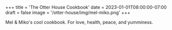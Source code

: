 +++
title = 'The Otter House Cookbook'
date = 2023-01-01T08:00:00-07:00
draft = false
image = '/otter-house/img/mel-miko.png'
+++

Mel & Miko's cool cookbook. For love, health, peace, and yumminess.
